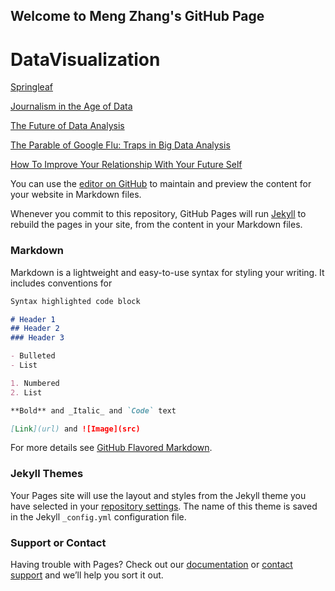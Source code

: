 ## Welcome to Meng Zhang's GitHub Page

# DataVisualization
[Springleaf](springleaf.png)

[Journalism in the Age of Data](1journalism.pdf)

[The Future of Data Analysis](2thefuture.pdf)

[The Parable of Google Flu: Traps in Big Data Analysis](3googleflu.pdf)

[How To Improve Your Relationship With Your Future Self](4HowToImproveYourRelationshipWithYourFutureSelf.pdf)

You can use the [editor on GitHub](https://github.com/MengZhang2021/DataVisualization/edit/gh-pages/index.md) to maintain and preview the content for your website in Markdown files.

Whenever you commit to this repository, GitHub Pages will run [Jekyll](https://jekyllrb.com/) to rebuild the pages in your site, from the content in your Markdown files.

### Markdown

Markdown is a lightweight and easy-to-use syntax for styling your writing. It includes conventions for

```markdown
Syntax highlighted code block

# Header 1
## Header 2
### Header 3

- Bulleted
- List

1. Numbered
2. List

**Bold** and _Italic_ and `Code` text

[Link](url) and ![Image](src)
```

For more details see [GitHub Flavored Markdown](https://guides.github.com/features/mastering-markdown/).

### Jekyll Themes

Your Pages site will use the layout and styles from the Jekyll theme you have selected in your [repository settings](https://github.com/MengZhang2021/DataVisualization/settings/pages). The name of this theme is saved in the Jekyll `_config.yml` configuration file.

### Support or Contact

Having trouble with Pages? Check out our [documentation](https://docs.github.com/categories/github-pages-basics/) or [contact support](https://support.github.com/contact) and we’ll help you sort it out.
